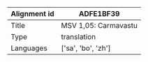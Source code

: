 |Alignment id | ADFE1BF39
| --- | --- 
|Title | MSV 1,05: Carmavastu 
|Type | translation
|Languages | ['sa', 'bo', 'zh']